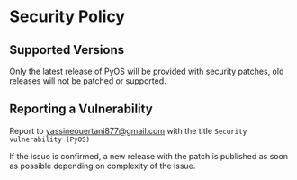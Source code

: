 # Security Policy

## Supported Versions

Only the latest release of PyOS will be provided with security patches, old releases will not be patched or supported.

## Reporting a Vulnerability

Report to yassineouertani877@gmail.com with the title `Security vulnerability (PyOS)`

If the issue is confirmed, a new release with the patch is published as soon as possible depending on complexity of the issue.

